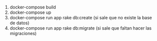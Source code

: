 1. docker-compose build
2. docker-compose up
3. docker-compose run app rake db:create (si sale que no existe la base de datos)
5. docker-compose run app rake db:migrate (si sale que faltan hacer las migraciones)
